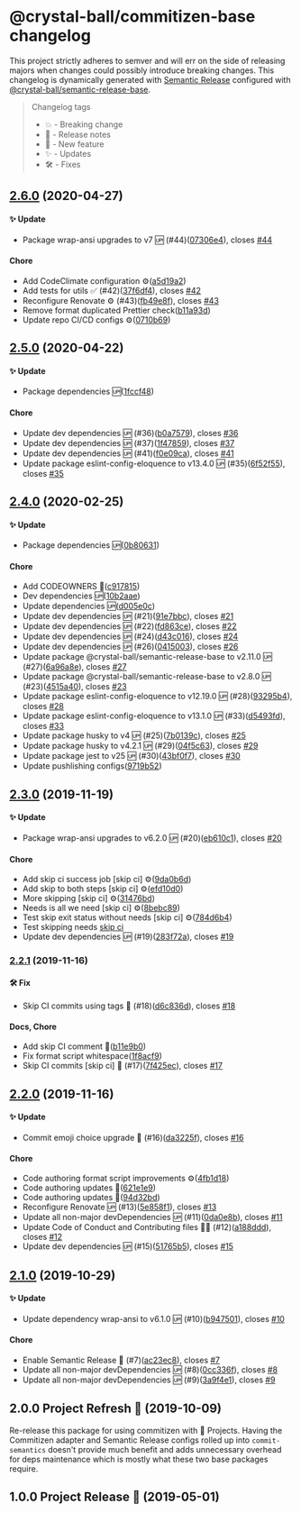 # @crystal-ball/commitizen-base changelog

This project strictly adheres to semver and will err on the side of releasing majors when
changes could possibly introduce breaking changes. This changelog is dynamically generated
with [Semantic Release](https://semantic-release.gitbook.io/semantic-release/) configured
with [@crystal-ball/semantic-release-base](https://github.com/crystal-ball/semantic-release-base).

> Changelog tags
>
> - 💥 - Breaking change
> - 🔖 - Release notes
> - 💖 - New feature
> - ✨ - Updates
> - 🛠 - Fixes


## [2.6.0](https://github.com/crystal-ball/commitizen-base/compare/v2.5.0...v2.6.0) (2020-04-27)


#### ✨ Update

* Package wrap-ansi upgrades to v7 🆙 (#44)([07306e4](https://github.com/crystal-ball/commitizen-base/commit/07306e4f40ca34d33c00ca00b3a1a3ae2586803a)), closes [#44](https://github.com/crystal-ball/commitizen-base/issue/44)

#### Chore

* Add CodeClimate configuration ⚙️([a5d19a2](https://github.com/crystal-ball/commitizen-base/commit/a5d19a2632d77f3dd8e4afc1b25eb98d0b4b48bd))
* Add tests for utils ✅ (#42)([37f6df4](https://github.com/crystal-ball/commitizen-base/commit/37f6df491bf5b9376f3b068d02d06661f6a1217f)), closes [#42](https://github.com/crystal-ball/commitizen-base/issue/42)
* Reconfigure Renovate ⚙️ (#43)([fb49e8f](https://github.com/crystal-ball/commitizen-base/commit/fb49e8fc03e7a555915be7824445e3936e5255bc)), closes [#43](https://github.com/crystal-ball/commitizen-base/issue/43)
* Remove format duplicated Prettier check([b11a93d](https://github.com/crystal-ball/commitizen-base/commit/b11a93d07cdf5673a6ab7c892a9a53112b5d7c52))
* Update repo CI/CD configs ⚙️([0710b69](https://github.com/crystal-ball/commitizen-base/commit/0710b69885829d4bd1b38ea93f6b8e2e864cbd1c))

## [2.5.0](https://github.com/crystal-ball/commitizen-base/compare/v2.4.0...v2.5.0) (2020-04-22)


#### ✨ Update

* Package dependencies 🆙([1fccf48](https://github.com/crystal-ball/commitizen-base/commit/1fccf48fb939917700e6b0e254c50ab056560aa0))

#### Chore

* Update dev dependencies 🆙 (#36)([b0a7579](https://github.com/crystal-ball/commitizen-base/commit/b0a757956c80c50fc34fcd25f500cebd5cd9985a)), closes [#36](https://github.com/crystal-ball/commitizen-base/issue/36)
* Update dev dependencies 🆙 (#37)([1f47859](https://github.com/crystal-ball/commitizen-base/commit/1f478598d4a407083477a3871a0efe9df91988fe)), closes [#37](https://github.com/crystal-ball/commitizen-base/issue/37)
* Update dev dependencies 🆙 (#41)([f0e09ca](https://github.com/crystal-ball/commitizen-base/commit/f0e09ca0f9ee68d24d472850f3f814b068de2c5d)), closes [#41](https://github.com/crystal-ball/commitizen-base/issue/41)
* Update package eslint-config-eloquence to v13.4.0 🆙 (#35)([6f52f55](https://github.com/crystal-ball/commitizen-base/commit/6f52f551670049fb842298c1311c6fef9e2a3acc)), closes [#35](https://github.com/crystal-ball/commitizen-base/issue/35)

## [2.4.0](https://github.com/crystal-ball/commitizen-base/compare/v2.3.0...v2.4.0) (2020-02-25)


#### ✨ Update

* Package dependencies 🆙([0b80631](https://github.com/crystal-ball/commitizen-base/commit/0b806319bfa230e3d7f64c89fe3d933edd67dda4))

#### Chore

* Add CODEOWNERS 📝([c917815](https://github.com/crystal-ball/commitizen-base/commit/c91781538ce9420ac3b533edffd891c3b61c4882))
* Dev dependencies 🆙([10b2aae](https://github.com/crystal-ball/commitizen-base/commit/10b2aaea108cd926fda6f8dfcaf789f3d092087b))
* Update dependencies 🆙([d005e0c](https://github.com/crystal-ball/commitizen-base/commit/d005e0c10e529ab189c56eb16ca1d39cecc14c97))
* Update dev dependencies 🆙 (#21)([91e7bbc](https://github.com/crystal-ball/commitizen-base/commit/91e7bbc12ae6c74e774ed2103dd50c55d7e7ddd2)), closes [#21](https://github.com/crystal-ball/commitizen-base/issue/21)
* Update dev dependencies 🆙 (#22)([fd863ce](https://github.com/crystal-ball/commitizen-base/commit/fd863ce08579db262d98c5891d3115f3a9f2ad70)), closes [#22](https://github.com/crystal-ball/commitizen-base/issue/22)
* Update dev dependencies 🆙 (#24)([d43c016](https://github.com/crystal-ball/commitizen-base/commit/d43c016b371faf32e054fdd3047e34100ef0f2db)), closes [#24](https://github.com/crystal-ball/commitizen-base/issue/24)
* Update dev dependencies 🆙 (#26)([0415003](https://github.com/crystal-ball/commitizen-base/commit/04150038dae9ea993a45aac2940f2dd55d0bd2e4)), closes [#26](https://github.com/crystal-ball/commitizen-base/issue/26)
* Update package @crystal-ball/semantic-release-base to v2.11.0 🆙 (#27)([6a96a8e](https://github.com/crystal-ball/commitizen-base/commit/6a96a8ed9d74f01170afbc8477d2522ecdef1f1f)), closes [#27](https://github.com/crystal-ball/commitizen-base/issue/27)
* Update package @crystal-ball/semantic-release-base to v2.8.0 🆙 (#23)([4515a40](https://github.com/crystal-ball/commitizen-base/commit/4515a40a3f19ed8859635b0598108e56cd07fa6c)), closes [#23](https://github.com/crystal-ball/commitizen-base/issue/23)
* Update package eslint-config-eloquence to v12.19.0 🆙 (#28)([93295b4](https://github.com/crystal-ball/commitizen-base/commit/93295b43efa02df1d24416e5d0d1ca7d2a9da8a6)), closes [#28](https://github.com/crystal-ball/commitizen-base/issue/28)
* Update package eslint-config-eloquence to v13.1.0 🆙 (#33)([d5493fd](https://github.com/crystal-ball/commitizen-base/commit/d5493fde5d77c7caf11789757c36eb97f0b6833f)), closes [#33](https://github.com/crystal-ball/commitizen-base/issue/33)
* Update package husky to v4 🆙 (#25)([7b0139c](https://github.com/crystal-ball/commitizen-base/commit/7b0139c7f3eaff2c13984ffcc9b70603d22c4ab4)), closes [#25](https://github.com/crystal-ball/commitizen-base/issue/25)
* Update package husky to v4.2.1 🆙 (#29)([04f5c63](https://github.com/crystal-ball/commitizen-base/commit/04f5c638b1bf5ab9804c8fe4af067aeaa49ff7cd)), closes [#29](https://github.com/crystal-ball/commitizen-base/issue/29)
* Update package jest to v25 🆙 (#30)([43bf0f7](https://github.com/crystal-ball/commitizen-base/commit/43bf0f73d22c9a7ae5b5aa555513eaa88a385acb)), closes [#30](https://github.com/crystal-ball/commitizen-base/issue/30)
* Update pushlishing configs([9719b52](https://github.com/crystal-ball/commitizen-base/commit/9719b52bef4c5070ef09d2567b9dd2edb899add7))

## [2.3.0](https://github.com/crystal-ball/commitizen-base/compare/v2.2.1...v2.3.0) (2019-11-19)


#### ✨ Update

* Package wrap-ansi upgrades to v6.2.0 🆙 (#20)([eb610c1](https://github.com/crystal-ball/commitizen-base/commit/eb610c1128c590b164075f53563d65ac76eaf725)), closes [#20](https://github.com/crystal-ball/commitizen-base/issue/20)

#### Chore

* Add skip ci success job [skip ci] ⚙️([9da0b6d](https://github.com/crystal-ball/commitizen-base/commit/9da0b6dfd8cda1882f0037082caa027aca93aed6))
* Add skip to both steps [skip ci] ⚙️([efd10d0](https://github.com/crystal-ball/commitizen-base/commit/efd10d0435268b863d743421e05acba23e564db8))
* More skipping [skip ci] ⚙️([31476bd](https://github.com/crystal-ball/commitizen-base/commit/31476bde2f6cd4f695d8b36a17dc22b1c33fd5e5))
* Needs is all we need [skip ci] ⚙️([8bebc89](https://github.com/crystal-ball/commitizen-base/commit/8bebc8964f8912a98a592492c6c0a405f35d0691))
* Test skip exit status without needs [skip ci] ⚙️([784d6b4](https://github.com/crystal-ball/commitizen-base/commit/784d6b4fef9611fe2c5304af1d393bed81bdd3af))
* Test skipping needs [skip ci]([fce61f3](https://github.com/crystal-ball/commitizen-base/commit/fce61f3d7af353ab604999941ac1757f536b20a4))
* Update dev dependencies 🆙 (#19)([283f72a](https://github.com/crystal-ball/commitizen-base/commit/283f72ae2042f82a0565f31b29159b98f82eaccc)), closes [#19](https://github.com/crystal-ball/commitizen-base/issue/19)

### [2.2.1](https://github.com/crystal-ball/commitizen-base/compare/v2.2.0...v2.2.1) (2019-11-16)


#### 🛠 Fix

* Skip CI commits using tags 🚀 (#18)([d6c836d](https://github.com/crystal-ball/commitizen-base/commit/d6c836de85cb6d4bbec0d0cc3b19bf9dfbfcbe9e)), closes [#18](https://github.com/crystal-ball/commitizen-base/issue/18)

#### Docs, Chore

* Add skip CI comment 📝([b11e9b0](https://github.com/crystal-ball/commitizen-base/commit/b11e9b0080c2247bedd5dde2a5fc7a9b3fc7a95a))
* Fix format script whitespace([1f8acf9](https://github.com/crystal-ball/commitizen-base/commit/1f8acf970ade90fa753c9b4334575eb73ec729e6))
* Skip CI commits [skip ci] 🚀 (#17)([7f425ec](https://github.com/crystal-ball/commitizen-base/commit/7f425ecbed947c44203ec61a758cb52211239f8d)), closes [#17](https://github.com/crystal-ball/commitizen-base/issue/17)

## [2.2.0](https://github.com/crystal-ball/commitizen-base/compare/v2.1.0...v2.2.0) (2019-11-16)


#### ✨ Update

* Commit emoji choice upgrade 🤩 (#16)([da3225f](https://github.com/crystal-ball/commitizen-base/commit/da3225f7d00d96c99e2edcd8b4a9fc3ff0a6b35d)), closes [#16](https://github.com/crystal-ball/commitizen-base/issue/16)

#### Chore

* Code authoring format script improvements ⚙️([4fb1d18](https://github.com/crystal-ball/commitizen-base/commit/4fb1d18d961c4390f9361092bb00db4495189e6c))
* Code authoring updates 📝([621e1e9](https://github.com/crystal-ball/commitizen-base/commit/621e1e961fcdae2fd587e3ab435c6d95e18ff1ab))
* Code authoring updates 📝([94d32bd](https://github.com/crystal-ball/commitizen-base/commit/94d32bdc424bbfe7ab755c42a21ef04501aefd2f))
* Reconfigure Renovate 🆙 (#13)([5e858f1](https://github.com/crystal-ball/commitizen-base/commit/5e858f15b78e1164ac4e08a8c2210d4f0c31c29d)), closes [#13](https://github.com/crystal-ball/commitizen-base/issue/13)
* Update all non-major devDependencies 🆙 (#11)([0da0e8b](https://github.com/crystal-ball/commitizen-base/commit/0da0e8bb4527bf3ce172fa46b781e6fc1d8fb642)), closes [#11](https://github.com/crystal-ball/commitizen-base/issue/11)
* Update Code of Conduct and Contributing files 🔮✨ (#12)([a188ddd](https://github.com/crystal-ball/commitizen-base/commit/a188ddd92f88a940e1d668d08aec3a50833309c5)), closes [#12](https://github.com/crystal-ball/commitizen-base/issue/12)
* Update dev dependencies 🆙 (#15)([51765b5](https://github.com/crystal-ball/commitizen-base/commit/51765b56cedddd51b87287d62e529c57808a4c0d)), closes [#15](https://github.com/crystal-ball/commitizen-base/issue/15)

## [2.1.0](https://github.com/crystal-ball/commitizen-base/compare/v2.0.0...v2.1.0) (2019-10-29)


#### ✨ Update

* Update dependency wrap-ansi to v6.1.0 🆙 (#10)([b947501](https://github.com/crystal-ball/commitizen-base/commit/b94750149c3dd712fc0e0577841bb600c19f0ab3)), closes [#10](https://github.com/crystal-ball/commitizen-base/issue/10)

#### Chore

* Enable Semantic Release 🚀 (#7)([ac23ec8](https://github.com/crystal-ball/commitizen-base/commit/ac23ec825266d01065cdb4598a164978631d1d1f)), closes [#7](https://github.com/crystal-ball/commitizen-base/issue/7)
* Update all non-major devDependencies 🆙 (#8)([0cc336f](https://github.com/crystal-ball/commitizen-base/commit/0cc336f7efe623fed8ee2f94568c46ada9946eae)), closes [#8](https://github.com/crystal-ball/commitizen-base/issue/8)
* Update all non-major devDependencies 🆙 (#9)([3a9f4e1](https://github.com/crystal-ball/commitizen-base/commit/3a9f4e1cf1f0cd242f89c2941b89c753c0c622d6)), closes [#9](https://github.com/crystal-ball/commitizen-base/issue/9)

## 2.0.0 Project Refresh 🎉 (2019-10-09)

Re-release this package for using commitizen with 🔮 Projects. Having the
Commitizen adapter and Semantic Release configs rolled up into
`commit-semantics` doesn't provide much benefit and adds unnecessary overhead
for deps maintenance which is mostly what these two base packages require.

## 1.0.0 Project Release 🎉 (2019-05-01)
